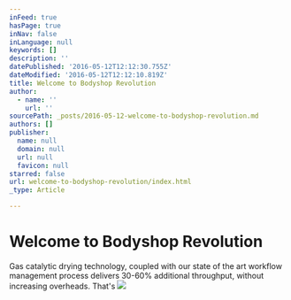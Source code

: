 ```yaml
---
inFeed: true
hasPage: true
inNav: false
inLanguage: null
keywords: []
description: ''
datePublished: '2016-05-12T12:12:30.755Z'
dateModified: '2016-05-12T12:12:10.819Z'
title: Welcome to Bodyshop Revolution
author:
  - name: ''
    url: ''
sourcePath: _posts/2016-05-12-welcome-to-bodyshop-revolution.md
authors: []
publisher:
  name: null
  domain: null
  url: null
  favicon: null
starred: false
url: welcome-to-bodyshop-revolution/index.html
_type: Article

---
```

# Welcome to Bodyshop Revolution

Gas catalytic drying technology, coupled with our state of the art workflow management process delivers 30-60% additional throughput, without increasing overheads. That's ![](https://s3-us-west-2.amazonaws.com/the-grid-img/p/35591cdbc3a73b6c094d36310937d516bcb10bed.jpg)